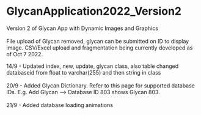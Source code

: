# GlycanApplication2022_Version2
Version 2 of Glycan App with Dynamic Images and Graphics
<br>
</br>
File upload of Glycan removed, glycan can be submitted on ID to display image. CSV/Excel upload and fragmentation being currently developed
as of Oct 7 2022.

14/9 - Updated index, new, update, glycan class, also table changed databaseid from float to varchar(255) and then string in class
<br>
</br>
20/9 - Added Glycan Dictionary. Refer to this page for supported database IDs. E.g. Add Glycan --> Database ID 803 shows Glycan 803.
<br>
</br>
21/9 - Added database loading animations
